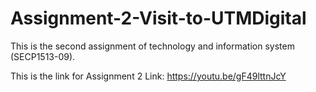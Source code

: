# Assignment-2-Visit-to-UTMDigital
This is the second assignment of technology and information system (SECP1513-09).

This is the link for Assignment 2
Link: https://youtu.be/gF49lttnJcY

